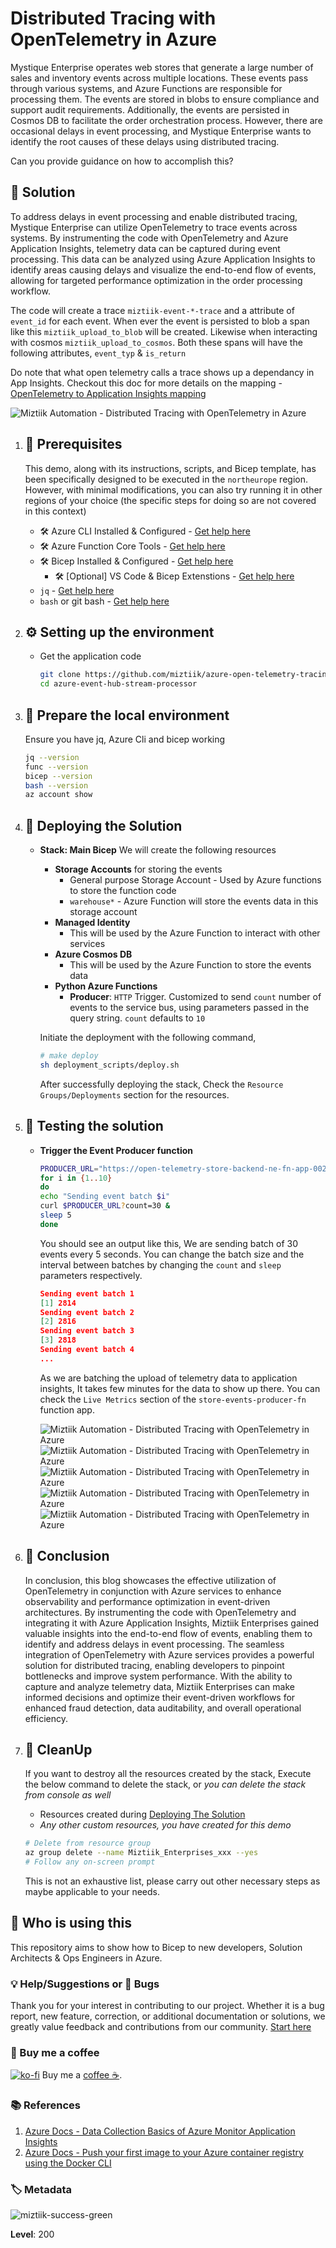 # Distributed Tracing with OpenTelemetry in Azure

Mystique Enterprise operates web stores that generate a large number of sales and inventory events across multiple locations. These events pass through various systems, and Azure Functions are responsible for processing them. The events are stored in blobs to ensure compliance and support audit requirements. Additionally, the events are persisted in Cosmos DB to facilitate the order orchestration process. However, there are occasional delays in event processing, and Mystique Enterprise wants to identify the root causes of these delays using distributed tracing.

Can you provide guidance on how to accomplish this?

## 🎯 Solution

To address delays in event processing and enable distributed tracing, Mystique Enterprise can utilize OpenTelemetry to trace events across systems. By instrumenting the code with OpenTelemetry and Azure Application Insights, telemetry data can be captured during event processing. This data can be analyzed using Azure Application Insights to identify areas causing delays and visualize the end-to-end flow of events, allowing for targeted performance optimization in the order processing workflow.

The code will create a trace `miztiik-event-*-trace` and a attribute of `event_id` for each event. When ever the event is persisted to blob a span like this `miztiik_upload_to_blob` will be created. Likewise when interacting with cosmos `miztiik_upload_to_cosmos`. Both these spans will have the following attributes, `event_typ` & `is_return`

Do note that what open telemetry calls a trace shows up a dependancy in App Insights. Checkout this doc for more details on the mapping - [OpenTelemetry to Application Insights mapping](https://learn.microsoft.com/en-us/azure/azure-monitor/app/opentelemetry-overview#opentelemetry)

![Miztiik Automation - Distributed Tracing with OpenTelemetry in Azure](images/miztiik_architecture_open_telemetry_in_azure_001.png)

1. ## 🧰 Prerequisites

   This demo, along with its instructions, scripts, and Bicep template, has been specifically designed to be executed in the `northeurope` region. However, with minimal modifications, you can also try running it in other regions of your choice (the specific steps for doing so are not covered in this context)

   - 🛠 Azure CLI Installed & Configured - [Get help here](https://learn.microsoft.com/en-us/cli/azure/install-azure-cli)
   - 🛠 Azure Function Core Tools - [Get help here](https://learn.microsoft.com/en-us/azure/azure-functions/functions-run-local?tabs=v4%2Cwindows%2Ccsharp%2Cportal%2Cbash#install-the-azure-functions-core-tools)
   - 🛠 Bicep Installed & Configured - [Get help here](https://learn.microsoft.com/en-us/azure/azure-resource-manager/bicep/install)
     - 🛠 [Optional] VS Code & Bicep Extenstions - [Get help here](https://learn.microsoft.com/en-us/azure/azure-resource-manager/bicep/install#vs-code-and-bicep-extension)
   - `jq` - [Get help here](https://stedolan.github.io/jq/download/)
   - `bash` or git bash - [Get help here](https://git-scm.com/downloads)

2. ## ⚙️ Setting up the environment

   - Get the application code

     ```bash
     git clone https://github.com/miztiik/azure-open-telemetry-tracing.git
     cd azure-event-hub-stream-processor
     ```

3. ## 🚀 Prepare the local environment

   Ensure you have jq, Azure Cli and bicep working

   ```bash
   jq --version
   func --version
   bicep --version
   bash --version
   az account show
   ```

4. ## 🚀 Deploying the Solution

   - **Stack: Main Bicep**
     We will create the following resources
     - **Storage Accounts** for storing the events
       - General purpose Storage Account - Used by Azure functions to store the function code
       - `warehouse*` -  Azure Function will store the events data in this storage account
     - **Managed Identity**
        - This will be used by the Azure Function to interact with other services
     - **Azure Cosmos DB**
        - This will be used by the Azure Function to store the events data
     - **Python Azure Functions**
        - **Producer**: `HTTP` Trigger. Customized to send `count` number of events to the service bus, using parameters passed in the query string. `count` defaults to `10`

      Initiate the deployment with the following command,

      ```bash
      # make deploy
      sh deployment_scripts/deploy.sh
      ```

      After successfully deploying the stack, Check the `Resource Groups/Deployments` section for the resources.

5. ## 🔬 Testing the solution

   - **Trigger the Event Producer function**

      ```bash
      PRODUCER_URL="https://open-telemetry-store-backend-ne-fn-app-002.azurewebsites.net/store-events-producer-fn"
      for i in {1..10}
      do
      echo "Sending event batch $i"
      curl $PRODUCER_URL?count=30 &
      sleep 5
      done
      ```

      You should see an output like this, We are sending batch of 30 events every 5 seconds. You can change the batch size and the interval between batches by changing the `count` and `sleep` parameters respectively.

      ```json
      Sending event batch 1
      [1] 2814
      Sending event batch 2
      [2] 2816
      Sending event batch 3
      [3] 2818
      Sending event batch 4
      ...
      ```

      As we are batching the upload of telemetry data to application insights, It takes few minutes for the data to show up there. You can check the `Live Metrics` section of the `store-events-producer-fn` function app. 

      ![Miztiik Automation - Distributed Tracing with OpenTelemetry in Azure](images/miztiik_architecture_open_telemetry_in_azure_004.png)
      ![Miztiik Automation - Distributed Tracing with OpenTelemetry in Azure](images/miztiik_architecture_open_telemetry_in_azure_002.png)
      ![Miztiik Automation - Distributed Tracing with OpenTelemetry in Azure](images/miztiik_architecture_open_telemetry_in_azure_003.png)
      ![Miztiik Automation - Distributed Tracing with OpenTelemetry in Azure](images/miztiik_architecture_open_telemetry_in_azure_005.png)
      ![Miztiik Automation - Distributed Tracing with OpenTelemetry in Azure](images/miztiik_architecture_open_telemetry_in_azure_006.png)

6. ## 📒 Conclusion

    In conclusion, this blog showcases the effective utilization of OpenTelemetry in conjunction with Azure services to enhance observability and performance optimization in event-driven architectures. By instrumenting the code with OpenTelemetry and integrating it with Azure Application Insights, Miztiik Enterprises gained valuable insights into the end-to-end flow of events, enabling them to identify and address delays in event processing. The seamless integration of OpenTelemetry with Azure services provides a powerful solution for distributed tracing, enabling developers to pinpoint bottlenecks and improve system performance. With the ability to capture and analyze telemetry data, Miztiik Enterprises can make informed decisions and optimize their event-driven workflows for enhanced fraud detection, data auditability, and overall operational efficiency.
  
7. ## 🧹 CleanUp

   If you want to destroy all the resources created by the stack, Execute the below command to delete the stack, or _you can delete the stack from console as well_

   - Resources created during [Deploying The Solution](#-deploying-the-solution)
   - _Any other custom resources, you have created for this demo_

   ```bash
   # Delete from resource group
   az group delete --name Miztiik_Enterprises_xxx --yes
   # Follow any on-screen prompt
   ```

   This is not an exhaustive list, please carry out other necessary steps as maybe applicable to your needs.

## 📌 Who is using this

This repository aims to show how to Bicep to new developers, Solution Architects & Ops Engineers in Azure.

### 💡 Help/Suggestions or 🐛 Bugs

Thank you for your interest in contributing to our project. Whether it is a bug report, new feature, correction, or additional documentation or solutions, we greatly value feedback and contributions from our community. [Start here](/issues)

### 👋 Buy me a coffee

[![ko-fi](https://www.ko-fi.com/img/githubbutton_sm.svg)](https://ko-fi.com/Q5Q41QDGK) Buy me a [coffee ☕][900].

### 📚 References

1. [Azure Docs - Data Collection Basics of Azure Monitor Application Insights][2]
1. [Azure Docs - Push your first image to your Azure container registry using the Docker CLI][3]

[2]: https://learn.microsoft.com/en-us/azure/azure-monitor/app/opentelemetry-overview
[3]: https://learn.microsoft.com/en-us/azure/container-registry/container-registry-get-started-docker-cli?tabs=azure-cli

### 🏷️ Metadata

![miztiik-success-green](https://img.shields.io/badge/Miztiik:Automation:Level-200-blue)

**Level**: 200

[100]: https://www.udemy.com/course/aws-cloud-security/?referralCode=B7F1B6C78B45ADAF77A9
[101]: https://www.udemy.com/course/aws-cloud-security-proactive-way/?referralCode=71DC542AD4481309A441
[102]: https://www.udemy.com/course/aws-cloud-development-kit-from-beginner-to-professional/?referralCode=E15D7FB64E417C547579
[103]: https://www.udemy.com/course/aws-cloudformation-basics?referralCode=93AD3B1530BC871093D6
[899]: https://www.udemy.com/user/n-kumar/
[900]: https://ko-fi.com/miztiik
[901]: https://ko-fi.com/Q5Q41QDGK